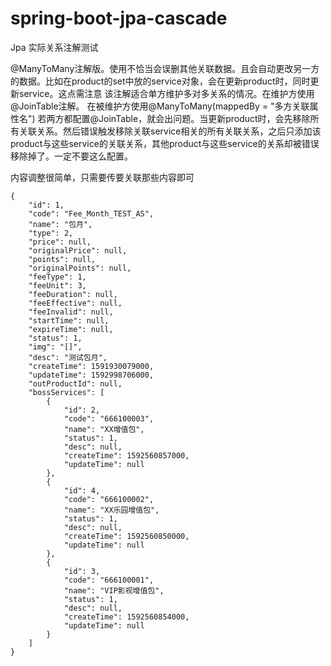 # spring-boot-jpa-cascade
Jpa 实际关系注解测试

@ManyToMany注解版。使用不恰当会误删其他关联数据。且会自动更改另一方的数据。比如在product的set中放的service对象，会在更新product时，同时更新service。这点需注意
该注解适合单方维护多对多关系的情况。在维护方使用@JoinTable注解。
在被维护方使用@ManyToMany(mappedBy = "多方关联属性名")
若两方都配置@JoinTable，就会出问题。当更新product时，会先移除所有关联关系。然后错误触发移除关联service相关的所有关联关系，之后只添加该product与这些service的关联关系，其他product与这些service的关系却被错误移除掉了。一定不要这么配置。

内容调整很简单，只需要传要关联那些内容即可
```json5
{
	"id": 1,
	"code": "Fee_Month_TEST_AS",
	"name": "包月",
	"type": 2,
	"price": null,
	"originalPrice": null,
	"points": null,
	"originalPoints": null,
	"feeType": 1,
	"feeUnit": 3,
	"feeDuration": null,
	"feeEffective": null,
	"feeInvalid": null,
	"startTime": null,
	"expireTime": null,
	"status": 1,
	"img": "[]",
	"desc": "测试包月",
	"createTime": 1591930079000,
	"updateTime": 1592998706000,
	"outProductId": null,
	"bossServices": [
		{
			"id": 2,
			"code": "666100003",
			"name": "XX增值包",
			"status": 1,
			"desc": null,
			"createTime": 1592560857000,
			"updateTime": null
		},
		{
			"id": 4,
			"code": "666100002",
			"name": "XX乐园增值包",
			"status": 1,
			"desc": null,
			"createTime": 1592560850000,
			"updateTime": null
		},
		{
			"id": 3,
			"code": "666100001",
			"name": "VIP影视增值包",
			"status": 1,
			"desc": null,
			"createTime": 1592560854000,
			"updateTime": null
		}
	]
}
```

